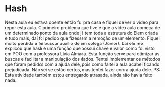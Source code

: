 # Hash 
Nesta aula eu estava doente então fui pra casa e fiquei de ver o vídeo para repor esta aula. O primeiro problema que tive é que a vídeo aula começa de um determinado ponto da aula onde já tem toda a estrutura do Elem criada e tudo mais, daí foi pedido que fizessem a remoção de um elemento. Fiquei muito perdida e fui buscar auxilio de um colega (Júnior). Daí ele me explicou que hash é uma função que possui chave e valor, como foi visto em POO com a professora Lívia Almada. Esta função serve para otimizar as buscas e facilitar a manipulação dos dados. Tentei implementar os métodos que foram pedidos com a ajuda dele, pois como faltei a aula acabei ficando prejudicada. Não sei se estão certos, mas tentei fazer com a ajuda dele. PS: Esta atividade também estou entregando atrasada, ainda não havia feito nada. 
